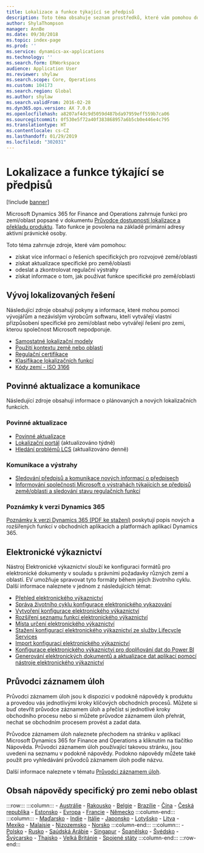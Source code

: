 ```yaml
---
title: Lokalizace a funkce týkající se předpisů
description: Toto téma obsahuje seznam prostředků, které vám pomohou dozvědět se více o funkci specifické pro zemi/oblast.
author: ShylaThompson
manager: AnnBe
ms.date: 09/30/2018
ms.topic: index-page
ms.prod: ''
ms.service: dynamics-ax-applications
ms.technology: ''
ms.search.form: ERWorkspace
audience: Application User
ms.reviewer: shylaw
ms.search.scope: Core, Operations
ms.custom: 104173
ms.search.region: Global
ms.author: shylaw
ms.search.validFrom: 2016-02-28
ms.dyn365.ops.version: AX 7.0.0
ms.openlocfilehash: a8207af4dc9d5059d487bda97959eff559b7ca06
ms.sourcegitcommit: 0f530e5f72a40f383868957a6b5cb0e446e4c795
ms.translationtype: HT
ms.contentlocale: cs-CZ
ms.lasthandoff: 01/29/2019
ms.locfileid: "302031"
---
```

# <a name="localization-and-regulatory-features"></a>Lokalizace a funkce týkající se předpisů

[!include [banner](../includes/banner.md)]

Microsoft Dynamics 365 for Finance and Operations zahrnuje funkci pro zemi/oblast popsané v dokumentu [Průvodce dostupnosti lokalizace a překladu produktu](https://aka.ms/dynamics_365_international_availability_deck). Tato funkce je povolena na základě primární adresy aktivní právnické osoby. 

Toto téma zahrnuje zdroje, které vám pomohou: 
- získat více informací o řešeních specifických pro rozvojové země/oblasti
- získat aktualizace specifické pro země/oblasti
- odeslat a zkontrolovat regulační výstrahy
- získat informace o tom, jak používat funkce specifické pro země/oblasti 

## <a name="developing-localized-solutions"></a>Vývoj lokalizovaných řešení
Následující zdroje obsahují pokyny a informace, které mohou pomoci vývojářům a nezávislým výrobcům softwaru, kteří vytvářejí vlastní přizpůsobení specifické pro zemi/oblast nebo vytvářejí řešení pro zemi, kterou společnost Microsoft nepodporuje.
-   [Samostatné lokalizační modely](separate-localization-models.md)
-   [Použití kontextu země nebo oblasti](apply-country-context.md)
-   [Regulační certifikace](regulatory-certifications.md)
-   [Klasifikace lokalizačních funkcí](classify-localization-features.md)
-   [Kódy zemí - ISO 3166](https://www.iso.org/iso-3166-country-codes.html)

## <a name="regulatory-updates-and-communication"></a>Povinné aktualizace a komunikace
Následující zdroje obsahují informace o plánovaných a nových lokalizačních funkcích. 

### <a name="regulatory-updates"></a>Povinné aktualizace
-   [Povinné aktualizace](../../financials/localizations/regulatory-updates.md)
-   [Lokalizační portál](https://mbs.microsoft.com/customersource/northamerica/ax/support/support-news/GFMLocalizationPortalMC) (aktualizováno týdně)
-   [Hledání problémů LCS](../lifecycle-services/issue-search-lcs.md) (aktualizováno denně)

### <a name="communication-and-alerts"></a>Komunikace a výstrahy
-   [Sledování předpisů a komunikace nových informací o předpisech](regulatory-watch-communication.md)
-   [Informování společnosti Microsoft o výstrahách týkajících se předpisů země/oblasti a sledování stavu regulačních funkcí](submit-localization-alerts.md)

### <a name="dynamics-365-release-notes"></a>Poznámky k verzi Dynamics 365
[Poznámky k verzi Dynamics 365 (PDF ke stažení)](https://aka.ms/businessappsreleasenotes) poskytují popis nových a rozšířených funkcí v obchodních aplikacích a platformách aplikací Dynamics 365. 

## <a name="electronic-reporting"></a>Elektronické výkaznictví
Nástroj Elektronické výkaznictví slouží ke konfiguraci formátů pro elektronické dokumenty v souladu s právními požadavky různých zemí a oblastí. EV umožňuje spravovat tyto formáty během jejich životního cyklu. Další informace naleznete v jednom z následujících témat:
-   [Přehled elektronického výkaznictví](../analytics/general-electronic-reporting.md)
-   [Správa životního cyklu konfigurace elektronického vykazování](../analytics/general-electronic-reporting-manage-configuration-lifecycle.md)
-   [Vytvoření konfigurace elektronického výkaznictví](../analytics/electronic-reporting-configuration.md)
-   [Rozšíření seznamu funkcí elektronického výkaznictví](../analytics/general-electronic-reporting-formulas-list-extension.md)
-   [Místa určení elektronického výkaznictví](../analytics/electronic-reporting-destinations.md)
-   [Stažení konfigurací elektronického výkaznictví ze služby Lifecycle Services](../analytics/download-electronic-reporting-configuration-lcs.md)
-   [Import konfigurací elektronického výkaznictví](../analytics/electronic-reporting-import-ger-configurations.md)
-   [Konfigurace elektronického výkaznictví pro doplňování dat do Power BI](../analytics/general-electronic-reporting-report-configuration-get-data-powerbi.md)
-   [Generování elektronických dokumentů a aktualizace dat aplikací pomocí nástroje elektronického výkaznictví](../analytics/generate-electronic-documents-update-application-data.md)

## <a name="task-guides"></a>Průvodci záznamem úloh
Průvodci záznamem úloh jsou k dispozici v podokně nápovědy k produktu a provedou vás jednotlivými kroky klíčových obchodních procesů. Můžete si buď otevřít průvodce záznamem úloh a přečíst si jednotlivé kroky obchodního procesu nebo si můžete průvodce záznamem úloh přehrát, nechat se obchodním procesem provést a zadat data.

Průvodce záznamem úloh naleznete přechodem na stránku v aplikaci Microsoft Dynamics 365 for Finance and Operations a kliknutím na tlačítko Nápověda. Průvodci záznamem úloh používající takovou stránku, jsou uvedeni na seznamu v podokně nápovědy. Podokno nápovědy můžete také použít pro vyhledávání průvodců záznamem úloh podle názvu.

Další informace naleznete v tématu [Průvodci záznamem úloh](../../fin-and-ops/get-started/help-overview.md#task-guides).


## <a name="countryregion-specific-help-content"></a>Obsah nápovědy specifický pro zemi nebo oblast
:::row:::
    :::column:::
        - [Austrálie](../../financials/localizations/australia.md)
        - [Rakousko](../../financials/localizations/austria.md)
        - [Belgie](../../financials/localizations/belgium.md)
        - [Brazílie](../../financials/localizations/brazil.md)
        - [Čína](../../financials/localizations/china.md)
        - [Česká republika](../../financials/localizations/czech-republic.md)
        - [Estonsko](../../financials/localizations/estonia.md)
        - [Evropa](../../financials/localizations/europe.md)
        - [Francie](../../financials/localizations/france.md)
        - [Německo](../../financials/localizations/germany.md)
    :::column-end:::
    :::column:::
        - [Maďarsko](../../financials/localizations/hungary.md)
        - [Indie](../../financials/localizations/india.md)
        - [Itálie](../../financials/localizations/italy.md)
        - [Japonsko](../../financials/localizations/japan.md)
        - [Lotyšsko](../../financials/localizations/latvia.md)
        - [Litva](../../financials/localizations/lithuania.md)
        - [Mexiko](../../financials/localizations/mexico.md)
        - [Malajsie](../../financials/localizations/malaysia.md)
        - [Nizozemsko](../../financials/localizations/netherlands.md)
        - [Norsko](../../financials/localizations/norway.md)
    :::column-end:::
    :::column:::
        - [Polsko](../../financials/localizations/poland.md)
        - [Rusko](../../financials/localizations/russia.md)
        - [Saúdská Arábie](../../financials/localizations/saudi-arabia.md)
        - [Singapur](../../financials/localizations/singapore.md)
        - [Španělsko](../../financials/localizations/spain.md)
        - [Švédsko](../../financials/localizations/sweden.md)
        - [Švýcarsko](../../financials/localizations/switzerland.md)
        - [Thajsko](../../financials/localizations/thailand.md)
        - [Velká Británie](../../financials/localizations/united-kingdom.md)
        - [Spojené státy](../../financials/localizations/united-states.md)
    :::column-end:::
:::row-end:::






